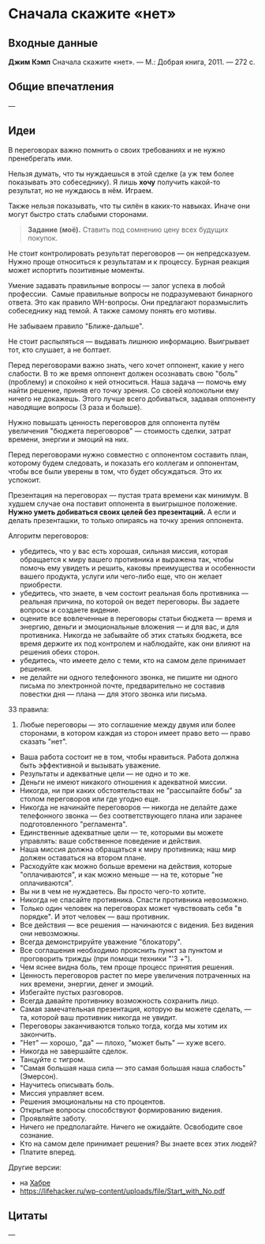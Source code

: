 # Сначала скажите «нет»


## Входные данные

**Джим Кэмп** Сначала скажите «нет». — М.: Добрая книга, 2011. — 272 с.


## Общие впечатления

—


## Идеи

В переговорах важно помнить о своих требованиях и не нужно пренебрегать ими. 

Нельзя думать, что ты нуждаешься в этой сделке (а уж тем более показывать это собеседнику).
Я лишь **хочу** получить какой-то результат, но не нуждаюсь в нём.
Играем.

Также нельзя показывать, что ты силён в каких-то навыках.
Иначе они могут быстро стать слабыми сторонами.

> **Задание (моё).** Ставить под сомнению цену всех будущих покупок.

Не стоит контролировать результат переговоров — он непредсказуем.
Нужно проще относиться к результатам и к процессу.
Бурная реакция может испортить позитивные моменты.

Умение задавать правильные вопросы — залог успеха в любой профессии. 
Самые правильные вопросы не подразумевают бинарного ответа.
Это как правило WH-вопросы.
Они предлагают поразмыслить собеседнику над темой.
А также самому понять его мотивы.

Не забываем правило "Ближе-дальше".

Не стоит распыляться — выдавать лишнюю информацию.
Выигрывает тот, кто слушает, а не болтает.

Перед переговорами важно знать, чего хочет оппонент, какие у него слабости.
В то же время оппонент должен осознавать свою "боль" (проблему) и спокойно к ней относиться.
Наша задача — помочь ему найти решение, приняв его точку зрения.
Со своей колокольни ему ничего не докажешь.
Этого лучше всего добиваться, задавая оппоненту наводящие вопросы (3 раза и больше).

Нужно повышать ценность переговоров для оппонента путём увеличения "бюджета переговоров" — стоимость сделки, затрат времени, энергии и эмоций на них.

Перед переговорами нужно совместно с оппонентом составить план, которому будем следовать, и показать его коллегам и оппонентам, чтобы все были уверены в том, что будет обсуждаться.
Это их успокоит. 

Презентация на переговорах — пустая трата времени как минимум.
В худшем случае она поставит оппонента в выигрышное положение.
**Нужно уметь добиваться своих целей без презентаций.**
А если и делать презенташки, то только опираясь на точку зрения оппонента. 

Алгоритм переговоров:
- убедитесь, что у вас есть хорошая, сильная миссия, которая обращается к миру вашего противника и выражена так, чтобы помочь ему увидеть и решить, каковы преимущества и особенности вашего продукта, услуги или чего-либо еще, что он желает приобрести.
- убедитесь, что знаете, в чем состоит реальная боль противника — реальная причина, по которой он ведет переговоры. Вы задаете вопросы и создаете видение.
- оцените все вовлеченные в переговоры статьи бюджета — время и энергию, деньги и эмоциональные вложения — и для вас, и для противника. Никогда не забывайте об этих статьях бюджета, все время держите их под контролем и наблюдайте, как они влияют на решения обеих сторон.
- убедитесь, что имеете дело с теми, кто на самом деле принимает решения.
- не делайте ни одного телефонного звонка, не пишите ни одного письма по электронной почте, предварительно не составив повестки дня — плана — для этого звонка или письма.

33 правила:
1. Любые переговоры — это соглашение между двумя или более сторонами, в котором каждая из сторон имеет право вето — право сказать "нет".
- Ваша работа состоит не в том, чтобы нравиться. Работа должна быть эффективной и вызывать уважение.
- Результаты и адекватные цели — не одно и то же.
- Деньги не имеют никакого отношения к адекватной миссии.
- Никогда, ни при каких обстоятельствах не "рассыпайте бобы" за столом переговоров или где угодно еще.
- Никогда не начинайте переговоров — никогда не делайте даже телефонного звонка — без соответствующего плана или заранее подготовленного "регламента".
- Единственные адекватные цели — те, которыми вы можете управлять: ваше собственное поведение и действия.
- Наша миссия должна обращаться к миру противника; наш мир должен оставаться на втором плане.
- Расходуйте как можно больше времени на действия, которые "оплачиваются", и как можно меньше — на те, которые "не оплачиваются".
- Вы ни в чем не нуждаетесь. Вы просто чего-то хотите.
- Никогда не спасайте противника. Спасти противника невозможно.
- Только один человек на переговорах может чувствовать себя "в порядке". И этот человек — ваш противник.
- Все действия — все решения — начинаются с видения. Без видения они невозможны.
- Всегда демонстрируйте уважение "блокатору".
- Все соглашения необходимо прояснить пункт за пунктом и проговорить трижды (при помощи техники "'3 +").
- Чем яснее видна боль, тем проще процесс принятия решения.
- Ценность переговоров растет по мере увеличения потраченных на них времени, энергии, денег и эмоций.
- Избегайте пустых разговоров.
- Всегда давайте противнику возможность сохранить лицо.
- Самая замечательная презентация, которую вы можете сделать, — та, которой ваш противник никогда не увидит.
- Переговоры заканчиваются только тогда, когда мы хотим их закончить.
- "Нет" — хорошо, "да" — плохо, "может быть" — хуже всего.
- Никогда не завершайте сделок.
- Танцуйте с тигром.
- "Самая большая наша сила — это самая большая наша слабость" (Эмерсон).
- Научитесь описывать боль.
- Миссия управляет всем.
- Решения эмоциональны на сто процентов.
- Открытые вопросы способствуют формированию видения.
- Проявляйте заботу.
- Ничего не предполагайте. Ничего не ожидайте. Освободите свое сознание.
- Кто на самом деле принимает решения? Вы знаете всех этих людей?
- Платите вперед.

Другие версии:
- на [Хабре](https://habrahabr.ru/company/liteorder/blog/292548/)
- https://lifehacker.ru/wp-content/uploads/file/Start_with_No.pdf


## Цитаты

—
